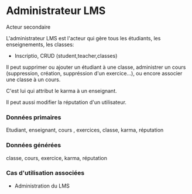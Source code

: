 # Administrateur LMS

Acteur secondaire

L'administrateur LMS est l'acteur qui gère tous les étudiants, les enseignements, les classes:
 - Inscriptio, CRUD (student,teacher,classes)

Il peut supprimer ou ajouter un étudiant à une classe, administrer un cours (suppression, création, suppréssion d'un exercice...), ou encore associer une classe à un cours.

C'est lui qui attribut le karma à un enseignant.

Il peut aussi modifier la réputation d'un utilisateur.

### Données primaires

Etudiant, enseignant, cours , exercices, classe, karma, réputation

### Données générées

classe, cours, exercice, karma, réputation

### Cas d'utilisation associées

- Administration du LMS 
